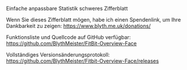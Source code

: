 Einfache anpassbare Statistik schweres Zifferblatt

Wenn Sie dieses Zifferblatt mögen, habe ich einen Spendenlink, um Ihre Dankbarkeit zu zeigen: https://www.blyth.me.uk/donations/

Funktionsliste und Quellcode auf GitHub verfügbar: https://github.com/BlythMeister/FitBit-Overview-Face

Vollständiges Versionsänderungsprotokoll: https://github.com/BlythMeister/Fitbit-Overview-Face/releases
